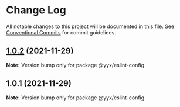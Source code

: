 # Change Log

All notable changes to this project will be documented in this file.
See [Conventional Commits](https://conventionalcommits.org) for commit guidelines.

## [1.0.2](https://github.com/yuanyuxing/eslint-config/compare/v1.0.1...v1.0.2) (2021-11-29)

**Note:** Version bump only for package @yyx/eslint-config





## 1.0.1 (2021-11-29)

**Note:** Version bump only for package @yyx/eslint-config
